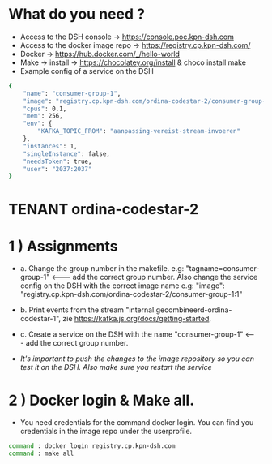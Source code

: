 # What do you need ?

- Access to the DSH console         -> https://console.poc.kpn-dsh.com
- Access to the docker image repo  	-> https://registry.cp.kpn-dsh.com/
- Docker                            -> https://hub.docker.com/_/hello-world
- Make                              -> install -> https://chocolatey.org/install & choco install make  
- Example config of a service on the DSH
```bash
{
	"name": "consumer-group-1",
	"image": "registry.cp.kpn-dsh.com/ordina-codestar-2/consumer-group-1:1",
	"cpus": 0.1,
	"mem": 256,
	"env": {
		"KAFKA_TOPIC_FROM": "aanpassing-vereist-stream-invoeren"
	},
	"instances": 1,
	"singleInstance": false,
	"needsToken": true,
	"user": "2037:2037"
}
```

# TENANT ordina-codestar-2

# 1 ) Assignments
- a. Change the group number in the makefile. e.g: "tagname=consumer-group-1" <--- add the correct group number. Also change the service config on the DSH with the correct image name e.g: "image": "registry.cp.kpn-dsh.com/ordina-codestar-2/consumer-group-1:1"
- b. Print events from the stream "internal.gecombineerd-ordina-codestar-1", zie https://kafka.js.org/docs/getting-started.
- c. Create a service on the DSH with the name "consumer-group-1" <--- add the correct group number. 

- *It's important to push the changes to the image repository so you can test it on the DSH. Also make sure you restart the service*

# 2 ) Docker login & Make all.
- You need credentials for the command docker login. You can find you credentials in the image repo under the userprofile.
```sh
command : docker login registry.cp.kpn-dsh.com
command : make all
```